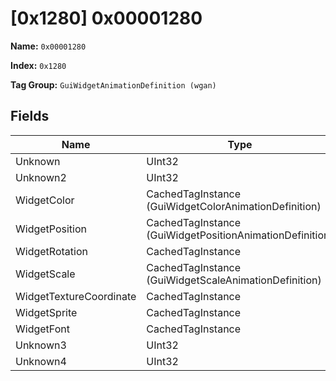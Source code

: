 # [0x1280] 0x00001280

**Name:** ```0x00001280```

**Index:** ```0x1280```

**Tag Group:** ```GuiWidgetAnimationDefinition (wgan)```

## Fields

Name	| Type	| Value
---	|---	|---	|
Unknown	|UInt32	|0
Unknown2	|UInt32	|0
WidgetColor	|CachedTagInstance (GuiWidgetColorAnimationDefinition)	|[[0x077D] 0x0000077D](../GuiWidgetColorAnimationDefinition/077D.md)
WidgetPosition	|CachedTagInstance (GuiWidgetPositionAnimationDefinition)	|[[0x1283] ui\halox\alert\animations\alert_top_in](../GuiWidgetPositionAnimationDefinition/1283.md)
WidgetRotation	|CachedTagInstance	|null
WidgetScale	|CachedTagInstance (GuiWidgetScaleAnimationDefinition)	|[[0x1284] 0x00001284](../GuiWidgetScaleAnimationDefinition/1284.md)
WidgetTextureCoordinate	|CachedTagInstance	|null
WidgetSprite	|CachedTagInstance	|null
WidgetFont	|CachedTagInstance	|null
Unknown3	|UInt32	|0
Unknown4	|UInt32	|0



